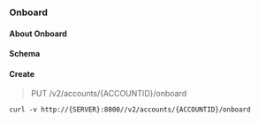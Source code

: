### Onboard

#### About Onboard

#### Schema



#### Create

> PUT /v2/accounts/{ACCOUNTID}/onboard

```curl
curl -v http://{SERVER}:8000//v2/accounts/{ACCOUNTID}/onboard
```

